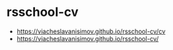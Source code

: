 # rsschool-cv
* https://viacheslavanisimov.github.io/rsschool-cv/cv
* https://viacheslavanisimov.github.io/rsschool-cv/
